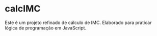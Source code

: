 # calcIMC
 Este é um projeto refinado de cálculo de IMC. Elaborado para praticar lógica de programação em JavaScript.
